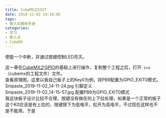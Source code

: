 ```yaml
---
title: CubeMX之EXIT
date: 2019-11-02 14:10:05
tags:
- 嵌入式搬砖手册
categories:
- 学习
- 嵌入式
- CubeMX
---
```

使能一个中断，并通过按键控制LED亮灭。
<!--more-->
这一章在[CubeMX之GPIO](https://www.qm-k.xyz/2019/10/25/CubeMX%E4%B9%8BGPIO/)的基础上进行操作，复制整个工程之后，打开`.ico`（cubemx的工程文件）文件。  
查看原理图，这里以我自己板子上的Key0为例，将PB9配置为GPIO_EXIT0模式。
Snipaste_2019-11-02_14-11-24.jpg 引脚定义  
Snipaste_2019-11-02_14-15-57.jpg 配置PB9为GPIO_EXIT0模式  
我这块板子设计比较不合理，按键没有做任何上下拉处理，如果是一个正常的板子这个K0应该是有上拉的，按键按下为低电平，松开为高电平，不过现在这样也不是不能用，于是